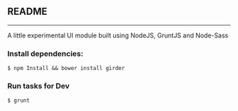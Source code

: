 ## README
----------
A little experimental UI module built using NodeJS, GruntJS and Node-Sass

### Install dependencies:
`$ npm Install && bower install girder`

### Run tasks for Dev
`$ grunt`